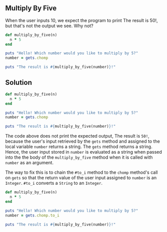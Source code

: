 ## Multiply By Five
When the user inputs 10, we expect the program to print The result is 50!, but that's not the output we see. Why not?
```ruby
def multiply_by_five(n)
  n * 5
end

puts "Hello! Which number would you like to multiply by 5?"
number = gets.chomp

puts "The result is #{multiply_by_five(number)}!"
```

## Solution
```ruby
def multiply_by_five(n)
  n * 5
end

puts "Hello! Which number would you like to multiply by 5?"
number = gets.chomp

puts "The result is #{multiply_by_five(number)}!"
```
The code above does not print the expected output, The result is `50!`, because the user's input retrieved by the `gets` method and assigned to the local variable `number` returns a string. The `gets` method returns a string. Hence, the user input stored in `number` is evaluated as a string when passed into the the body of the `multiply_by_five` method when it is called with `number` as an argument.

The way to fix this is to chain the `#to_i` method to the `chomp` method's call on `gets` so that the return value of the user input assigned to `number` is an `Integer`. `#to_i` converts a `String` to an `Integer`.
```ruby
def multiply_by_five(n)
  n * 5
end

puts "Hello! Which number would you like to multiply by 5?"
number = gets.chomp.to_i

puts "The result is #{multiply_by_five(number)}!"
```